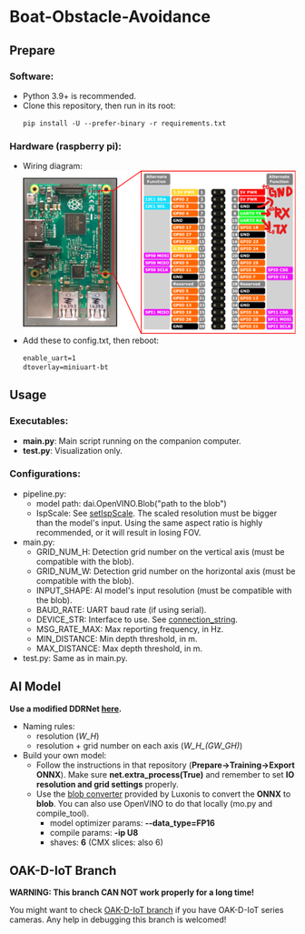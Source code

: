 # Boat-Obstacle-Avoidance
## Prepare
### Software:
- Python 3.9+ is recommended.
- Clone this repository, then run in its root:
    ```console
    pip install -U --prefer-binary -r requirements.txt
    ```

### Hardware (raspberry pi):
- Wiring diagram:
![Wiring diagram](./doc/diagram.png)
- Add these to config.txt, then reboot:
    ```text
    enable_uart=1
    dtoverlay=miniuart-bt
    ```


## Usage
### Executables:
- **main.py**: Main script running on the companion computer.
- **test.py**: Visualization only.

### Configurations:
- pipeline.py:
    - model path: dai.OpenVINO.Blob("path to the blob")
    - IspScale: See [setIspScale](https://docs.luxonis.com/projects/api/en/latest/components/nodes/color_camera/#:~:text=setIspScale%28*,numerator%2C%20denominator%3E%20tuples). The scaled resolution must be bigger than the model's input. Using the same aspect ratio is highly recommended, or it will result in losing FOV.
- main.py:
    - GRID_NUM_H: Detection grid number on the vertical axis (must be compatible with the blob).
    - GRID_NUM_W: Detection grid number on the horizontal axis (must be compatible with the blob).
    - INPUT_SHAPE: AI model's input resolution (must be compatible with the blob).
    - BAUD_RATE: UART baud rate (if using serial).
    - DEVICE_STR: Interface to use. See [connection_string](https://mavlink.io/en/mavgen_python/#connection_string).
    - MSG_RATE_MAX: Max reporting frequency, in Hz.
    - MIN_DISTANCE: Min depth threshold, in m.
    - MAX_DISTANCE: Max depth threshold, in m.
- test.py: Same as in main.py.


## AI Model
**Use a modified DDRNet [here](https://github.com/Agent-Birkhoff/DDRNet).**
- Naming rules:
    - resolution (*W_H*)
    - resolution + grid number on each axis (*W_H_(GW_GH)*)
- Build your own model:
    - Follow the instructions in that repository (**Prepare->Training->Export ONNX**). Make sure **net.extra_process(True)** and remember to set **IO resolution and grid settings** properly.
    - Use the [blob converter](http://blobconverter.luxonis.com/) provided by Luxonis to convert the **ONNX** to **blob**. You can also use OpenVINO to do that locally (mo.py and compile_tool).
        - model optimizer params: **--data_type=FP16**
        - compile params: **-ip U8**
        - shaves: **6** (CMX slices: also 6)


## OAK-D-IoT Branch
**WARNING: This branch CAN NOT work properly for a long time!**

You might want to check [OAK-D-IoT branch](https://github.com/Agent-Birkhoff/Boat-Obstacle-Avoidance/tree/OAK-D-IoT) if you have OAK-D-IoT series cameras. Any help in debugging this branch is welcomed!

